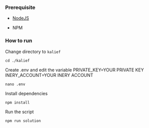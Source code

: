 ### Prerequisite

- [NodeJS](https://nodejs.org/en/)

- NPM



### How to run

Change directory to ```kalief```

```shell
cd ./kalief
```

Create .env and edit the variable
PRIVATE_KEY=YOUR PRIVATE KEY
INERY_ACCOUNT=YOUR INERY ACCOUNT

```shell
nano .env
```

Install dependencies

```shell
npm install
```

Run the script

```
npm run solution
```
